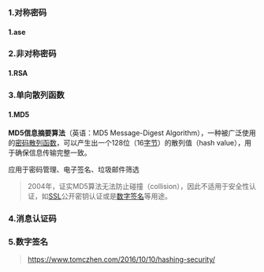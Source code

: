 ### 1.对称密码

#### 1.ase

### 2.非对称密码

#### 1.RSA

### 3.单向散列函数

#### 1.MD5

**MD5信息摘要算法**（英语：MD5 Message-Digest Algorithm），一种被广泛使用的[密码散列函数](https://baike.baidu.com/item/密码散列函数/14937715)，可以产生出一个128位（16[字节](https://baike.baidu.com/item/字节/1096318)）的散列值（hash value），用于确保信息传输完整一致。

应用于密码管理、电子签名、垃圾邮件筛选

> 2004年，证实MD5算法无法防止碰撞（collision），因此不适用于安全性认证，如[SSL](https://baike.baidu.com/item/SSL/320778)公开密钥认证或是[数字签名](https://baike.baidu.com/item/数字签名/212550)等用途。

### 4.消息认证码

### 5.数字签名

> https://www.tomczhen.com/2016/10/10/hashing-security/

